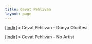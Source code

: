 ```yaml
---
title: Cevat Pehlivan
layout: page
---
```


<a href="https://cloud.mail.ru/public/bf080fbbc0ec/Cevat%20Pehlivan%20-%20D%C3%BCnya%20Otoritesi" target="_blank">[indir]</a>  »  Cevat Pehlivan &#8211; Dünya Otoritesi

<a href="https://cloud.mail.ru/public/1c3630606801/Cevat%20Pehlivan%20-%20No%20Artist%20(U3C%20CLAN)" target="_blank">[indir]</a>  »  Cevat Pehlivan &#8211; No Artist